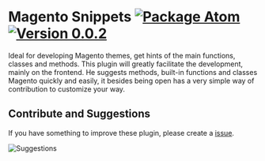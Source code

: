 # Magento Snippets [![Package Atom](https://img.shields.io/badge/Package-Atom-blue.svg)](https://atom.io/packages/magento-snippets) [![Version 0.0.2](https://img.shields.io/badge/Release-0.0.2-green.svg)](https://atom.io/packages/magento-snippets/releases)


Ideal for developing Magento themes, get hints of the main functions, classes and methods. This plugin will greatly facilitate the development, mainly on the frontend. He suggests methods, built-in functions and classes Magento quickly and easily, it besides being open has a very simple way of contribution to customize your way.


**Contribute and Suggestions**
----------
If you have something to improve these plugin, please create a [issue](https://github.com/rafaelstz/atom-magento-snnipets/issues).


![Suggestions](https://f.cloud.github.com/assets/69169/2290250/c35d867a-a017-11e3-86be-cd7c5bf3ff9b.gif)
